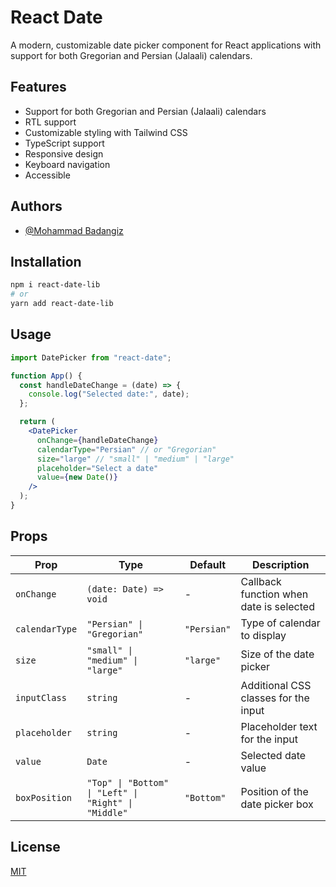 # React Date

A modern, customizable date picker component for React applications with support for both Gregorian and Persian (Jalaali) calendars.

## Features

- Support for both Gregorian and Persian (Jalaali) calendars
- RTL support
- Customizable styling with Tailwind CSS
- TypeScript support
- Responsive design
- Keyboard navigation
- Accessible

## Authors

- [@Mohammad Badangiz](https://github.com/mbadangiz)

## Installation

```bash
npm i react-date-lib
# or
yarn add react-date-lib
```

## Usage

```jsx
import DatePicker from "react-date";

function App() {
  const handleDateChange = (date) => {
    console.log("Selected date:", date);
  };

  return (
    <DatePicker
      onChange={handleDateChange}
      calendarType="Persian" // or "Gregorian"
      size="large" // "small" | "medium" | "large"
      placeholder="Select a date"
      value={new Date()}
    />
  );
}
```

## Props

| Prop           | Type                                                 | Default     | Description                             |
| -------------- | ---------------------------------------------------- | ----------- | --------------------------------------- |
| `onChange`     | `(date: Date) => void`                               | -           | Callback function when date is selected |
| `calendarType` | `"Persian" \| "Gregorian"`                           | `"Persian"` | Type of calendar to display             |
| `size`         | `"small" \| "medium" \| "large"`                     | `"large"`   | Size of the date picker                 |
| `inputClass`   | `string`                                             | -           | Additional CSS classes for the input    |
| `placeholder`  | `string`                                             | -           | Placeholder text for the input          |
| `value`        | `Date`                                               | -           | Selected date value                     |
| `boxPosition`  | `"Top" \| "Bottom" \| "Left" \| "Right" \| "Middle"` | `"Bottom"`  | Position of the date picker box         |

## License

[MIT](https://choosealicense.com/licenses/mit/)
